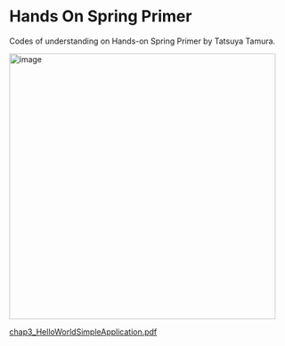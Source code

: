 # Hands On Spring Primer
Codes of understanding on Hands-on Spring Primer by Tatsuya Tamura.

<img width="478" alt="image" src="https://user-images.githubusercontent.com/96886982/177674304-f2245055-54af-464b-8ddc-eaffbd3ef48b.png">

[chap3_HelloWorldSimpleApplication.pdf](https://github.com/CynicDog/HandsOnSpringPrimer/files/9059730/chap3_HelloWorldSimpleApplication.png)
